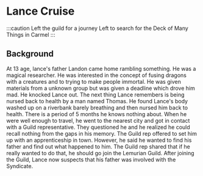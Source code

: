 # Lance Cruise

:::caution Left the guild for a journey
Left to search for the Deck of Many Things in Carmel
:::

## Background
At 13 age, lance's father Landon came home rambling something. He was a magical researcher. He was interested in the concept of fusing dragons with a creatures and to trying to make people immortal. He was given materials from a unknown group but was given a deadline which drove him mad. He knocked Lance out. The next thing Lance remembers is being nursed back to health by a man named Thomas. He found Lance's body washed up on a riverbank barely breathing and then nursed him back to health. There is a period of 5 months he knows nothing about. When he were well enough to travel, he went to the nearest city and got in contact with a Guild representative. They questioned he and he realized he could recall nothing from the gaps in his memory. The Guild rep offered to set him up with an apprenticeship in town. However, he said he wanted to find his father and find out what happened to him. The Guild rep shared that if he really wanted to do that, he should go join the Lemurian Guild. After joining the Guild, Lance now suspects that his father was involved with the Syndicate.
